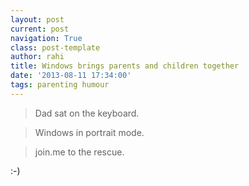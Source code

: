 ```yaml
---
layout: post
current: post
navigation: True
class: post-template
author: rahi
title: Windows brings parents and children together
date: '2013-08-11 17:34:00'
tags: parenting humour
---
```


> Dad sat on the keyboard.

> Windows in portrait mode.

> join.me to the rescue.

:-)
